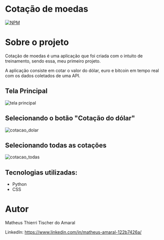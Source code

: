 # Cotação de moedas
[![NPM](https://img.shields.io/npm/l/react)](https://github.com/MatheusThierri/cotacao_moedas/blob/main/LICENSE) 

# Sobre o projeto

Cotação de moedas é uma aplicação que foi criada com o intuito de treinamento, sendo essa, meu primeiro projeto.

A aplicação consiste em cotar o valor do dólar, euro e bitcoin em tempo real com os dados coletados de uma API.

## Tela Principal
![tela principal](https://github.com/MatheusThierri/cotacao_moedas/assets/51425198/e1528c73-ab0b-4da4-8ff1-c224af0e1c45)

## Selecionando o botão "Cotação do dólar"
![cotacao_dolar](https://github.com/MatheusThierri/cotacao_moedas/assets/51425198/fefb0cf6-d2c9-4641-98f4-334628c96e33)

## Selecionando todas as cotações
![cotacao_todas](https://github.com/MatheusThierri/cotacao_moedas/assets/51425198/a0de082f-e50d-4203-96a9-b335fde30232)

## Tecnologias utilizadas:
- Python
- CSS
# Autor

Matheus Thierri Tischer do Amaral

LinkedIn: https://www.linkedin.com/in/matheus-amaral-122b7426a/
